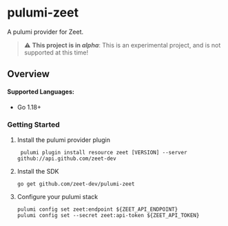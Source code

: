 # pulumi-zeet

A pulumi provider for Zeet.


> :warning: **This project is in _alpha_**: This is an experimental project, and is not supported at this time!

## Overview

#### Supported Languages:
- Go 1.18+

### Getting Started

1. Install the pulumi provider plugin
   ```
    pulumi plugin install resource zeet [VERSION] --server github://api.github.com/zeet-dev
   ```
1. Install the SDK
   ```
   go get github.com/zeet-dev/pulumi-zeet
   ```
1. Configure your pulumi stack
   ```
   pulumi config set zeet:endpoint ${ZEET_API_ENDPOINT} 
   pulumi config set --secret zeet:api-token ${ZEET_API_TOKEN}
   ```
